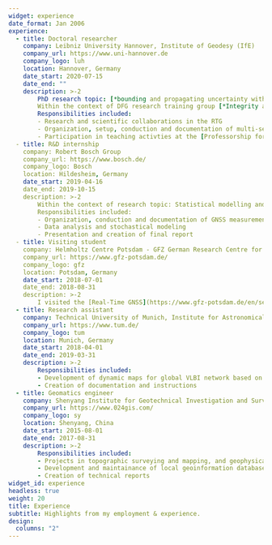 ```yaml
---
widget: experience
date_format: Jan 2006
experience:
  - title: Doctoral researcher
    company: Leibniz University Hannover, Institute of Geodesy (IfE)
    company_url: https://www.uni-hannover.de
    company_logo: luh
    location: Hannover, Germany
    date_start: 2020-07-15
    date_end: ""
    description: >-2
        PhD research topic: [*bounding and propagating uncertainty with interval mathematics*](\project\bounding-and-propagating-with-interval-mathematics)\
        Within the context of DFG research training group [*Integrity and Collaboration in Dynamic Sensor Networks* (i.c.sens)](https://icsens.uni-hannover.de).
        Responsibilities included:
        - Research and scientific collaborations in the RTG
        - Organization, setup, conduction and documentation of multi-sensory measurement compaigns (Mapathon)
        - Participation in teaching activties at the [Professorship for positioning and navigation](https://www.ife.uni-hannover.de/en/research/positioning-and-navigation/) of [IfE](https://ife.uni-hannover.de)
  - title: R&D internship
    company: Robert Bosch Group
    company_url: https://www.bosch.de/
    company_logo: Bosch
    location: Hildesheim, Germany
    date_start: 2019-04-16
    date_end: 2019-10-15
    description: >-2
        Within the context of research topic: Statistical modelling and analysis for GNSS positioning accuracy in urban area. 
        Responsibilities included:
        - Organization, conduction and documentation of GNSS measurement campaigns
        - Data analysis and stochastical modeling
        - Presentation and creation of final report
  - title: Visiting student
    company: Helmholtz Centre Potsdam - GFZ German Research Centre for Geosciences
    company_url: https://www.gfz-potsdam.de/
    company_logo: gfz
    location: Potsdam, Germany
    date_start: 2018-07-01
    date_end: 2018-08-31
    description: >-2
        I visited the [Real-Time GNSS](https://www.gfz-potsdam.de/en/section/space-geodetic-techniques/topics/real-time-gnss/) working group of [Prof. Maorong Ge](https://www.gfz-potsdam.de/en/staff/maorong.ge) at [Section 1.1: Space Geodetic Techniques](https://www.gfz-potsdam.de/en/section/space-geodetic-techniques/overview). There I gained a sounder understanding of GNSS techniques and connected with the scientific research community. With the supports from Ph.D students, I engaged in excercises of data processing and improved my programming skills.
  - title: Research assistant
    company: Technical University of Munich, Institute for Astronomical and Physical Geodesy (IAPG) 
    company_url: https://www.tum.de/
    company_logo: tum
    location: Munich, Germany
    date_start: 2018-04-01
    date_end: 2019-03-31
    description: >-2
        Responsibilities included:
        - Development of dynamic maps for global VLBI network based on ZABBIX
        - Creation of documentation and instructions
  - title: Geomatics engineer
    company: Shenyang Institute for Geotechnical Investigation and Surveying
    company_url: https://www.024gis.com/
    company_logo: sy
    location: Shenyang, China
    date_start: 2015-08-01
    date_end: 2017-08-31
    description: >-2
        Responsibilities included:
        - Projects in topographic surveying and mapping, and geophysical investigation of pipelines
        - Development and maintainance of local geoinformation database
        - Creation of technical reports
widget_id: experience
headless: true
weight: 20
title: Experience
subtitle: Highlights from my employment & experience.
design:
  columns: "2"
---
```

